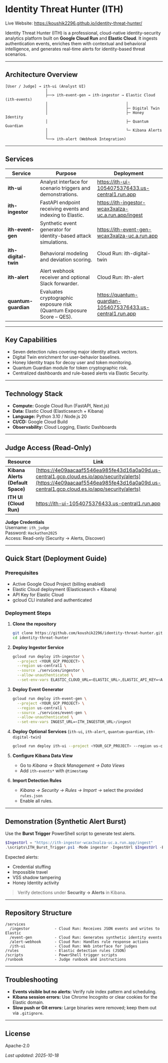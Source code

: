 # Identity Threat Hunter (ITH)
Live Website: https://koushik2296.github.io/identity-threat-hunter/

Identity Threat Hunter (ITH) is a professional, cloud-native identity-security analytics platform built on **Google Cloud Run** and **Elastic Cloud**. It ingests authentication events, enriches them with contextual and behavioral intelligence, and generates real-time alerts for identity-based threat scenarios.

---

## Architecture Overview

```
[User / Judge] → ith-ui (Analyst UI)
                  │
                  ├──> ith-event-gen → ith-ingestor → Elastic Cloud (ith-events)
                  │                                   │
                  │                                   ├─ Digital Twin
                  │                                   ├─ Honey Identity
                  │                                   ├─ Quantum Guardian
                  │                                   └─ Kibana Alerts
                  │
                  └──> ith-alert (Webhook Integration)
```

---

## Services

| Service | Purpose | Deployment |
|----------|----------|------------|
| **ith-ui** | Analyst interface for scenario triggers and demonstrations. | https://ith-ui-1054075376433.us-central1.run.app |
| **ith-ingestor** | FastAPI endpoint receiving events and indexing to Elastic. | https://ith-ingestor-wcax3xalza-uc.a.run.app/ingest |
| **ith-event-gen** | Synthetic event generator for identity-based attack simulations. | https://ith-event-gen-wcax3xalza-uc.a.run.app |
| **ith-digital-twin** | Behavioral modeling and deviation scoring. | Cloud Run: ith-digital-twin |
| **ith-alert** | Alert webhook receiver and optional Slack forwarder. | Cloud Run: ith-alert |
| **quantum-guardian** | Evaluates cryptographic exposure risk (Quantum Exposure Score – QES). | https://quantum-guardian-1054075376433.us-central1.run.app |

---

## Key Capabilities

- Seven detection rules covering major identity attack vectors.
- Digital Twin enrichment for user-behavior baselines.
- Honey Identity traps for decoy user and token monitoring.
- Quantum Guardian module for token cryptographic risk.
- Centralized dashboards and rule-based alerts via Elastic Security.

---

## Technology Stack

- **Compute:** Google Cloud Run (FastAPI, Next.js)
- **Data:** Elastic Cloud (Elasticsearch + Kibana)
- **Language:** Python 3.10 / Node.js 20
- **CI/CD:** Google Cloud Build
- **Observability:** Cloud Logging, Elastic Dashboards

---

## Judge Access (Read-Only)

| Resource | Link |
|-----------|------|
| **Kibana Alerts (Default Space)** | [https://4e09aacaaf5546ea985fe43d16a0a09d.us-central1.gcp.cloud.es.io/app/security/alerts](https://4e09aacaaf5546ea985fe43d16a0a09d.us-central1.gcp.cloud.es.io/app/security/alerts) |
| **ITH UI (Cloud Run)** | https://ith-ui-1054075376433.us-central1.run.app |

**Judge Credentials**  
Username: `ith_judge`  
Password: `Hackathon2025`  
Access: Read-only (Security → Alerts, Discover)  

---

## Quick Start (Deployment Guide)

### Prerequisites
- Active Google Cloud Project (billing enabled)
- Elastic Cloud deployment (Elasticsearch + Kibana)
- API Key for Elastic Cloud
- gcloud CLI installed and authenticated

### Deployment Steps

1. **Clone the repository**
   ```bash
   git clone https://github.com/koushik2296/identity-threat-hunter.git
   cd identity-threat-hunter
   ```

2. **Deploy Ingestor Service**
   ```bash
   gcloud run deploy ith-ingestor \
     --project <YOUR_GCP_PROJECT> \
     --region us-central1 \
     --source ./services/ingestor \
     --allow-unauthenticated \
     --set-env-vars ELASTIC_CLOUD_URL=<ELASTIC_URL>,ELASTIC_API_KEY=<API_KEY>,ELASTIC_INDEX=ith-events
   ```

3. **Deploy Event Generator**
   ```bash
   gcloud run deploy ith-event-gen \
     --project <YOUR_GCP_PROJECT> \
     --region us-central1 \
     --source ./services/event-gen \
     --allow-unauthenticated \
     --set-env-vars INGEST_URL=<ITH_INGESTOR_URL>/ingest
   ```

4. **Deploy Optional Services** (`ith-ui`, `ith-alert`, `quantum-guardian`, `ith-digital-twin`)
   ```bash
   gcloud run deploy ith-ui --project <YOUR_GCP_PROJECT> --region us-central1 --source ./services/ith-ui --allow-unauthenticated
   ```

5. **Configure Kibana Data View**
   - Go to *Kibana → Stack Management → Data Views*
   - Add `ith-events*` with `@timestamp`

6. **Import Detection Rules**
   - *Kibana → Security → Rules → Import →* select the provided `rules.json`
   - Enable all rules.

---

## Demonstration (Synthetic Alert Burst)

Use the **Burst Trigger** PowerShell script to generate test alerts.

```powershell
$IngestUrl = "https://ith-ingestor-wcax3xalza-uc.a.run.app/ingest"
.\scripts\ITH_Burst_Trigger.ps1 -Mode ingestor -IngestUrl $IngestUrl -BurstSeconds 60
```

Expected alerts:
- Credential stuffing
- Impossible travel
- VSS shadow tampering
- Honey Identity activity

> Verify detections under **Security → Alerts** in Kibana.

---

## Repository Structure

```
/services
  /ingestor           - Cloud Run: Receives JSON events and writes to Elastic
  /event-gen          - Cloud Run: Generates synthetic identity events
  /alert-webhook      - Cloud Run: Handles rule response actions
  /ith-ui             - Cloud Run: Web interface for judges
/rules                - Elastic detection rules (JSON)
/scripts              - PowerShell trigger scripts
/runbook              - Judge runbook and instructions
```

---

## Troubleshooting

- **Events visible but no alerts:** Verify rule index pattern and scheduling.
- **Kibana session errors:** Use Chrome Incognito or clear cookies for the Elastic domain.
- **Slow push or Git errors:** Large binaries were removed; keep them out via `.gitignore`.

---

## License

Apache-2.0

_Last updated: 2025-10-18_
